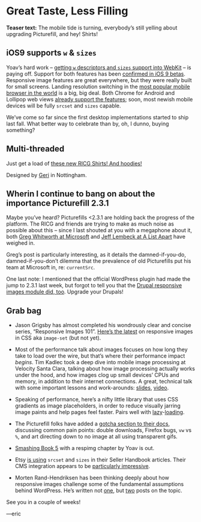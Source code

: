 # Great Taste, Less Filling

**Teaser text:** The mobile tide is turning, everybody’s still yelling about upgrading Picturefill, and hey! Shirts!

## iOS9 supports `w` & `sizes`

Yoav’s hard work – [getting `w` descriptors and `sizes` support into WebKit](https://github.com/ResponsiveImagesCG/newsletters/blob/master/RICG-newsletter-2015-05-11.md#w-and-sizes-have-landed-in-webkit-nightlies) – is paying off. Support for both features has been [confirmed in iOS 9 betas](https://twitter.com/AndyDavies/status/609028138639761408). Responsive image features are great everywhere, but they were really built for small screens. Landing resolution switching in the [most popular mobile browser in the world](https://www.netmarketshare.com/browser-market-share.aspx?qprid=1&qpcustomb=1) is a big, big deal. Both Chrome for Android and Lollipop web views [already support the features](http://caniuse.com/#feat=srcset); soon, most newish mobile devices will be fully `srcset` and `sizes` capable.

We’ve come so far since the first desktop implementations started to ship last fall. What better way to celebrate than by, oh, I dunno, buying something?

## Multi-threaded

Just get a load of [these new RICG Shirts! And hoodies!](https://cottonbureau.com/products/ricg-web-standard-mfg-corp)

Designed by [Geri](http://www.hellogeri.com/) in Nottingham.

## Wherin I continue to bang on about the importance Picturefill 2.3.1

Maybe you’ve heard? Picturefills <2.3.1 are holding back the progress of the platform. The RICG and friends are trying to make as much noise as possible about this – since I last shouted at you with a megaphone about it, both [Greg Whitworth at Microsoft](http://blogs.windows.com/msedgedev/2015/06/08/introducing-srcset-responsive-images-in-microsoft-edge/) and [Jeff Lembeck at A List Apart](http://alistapart.com/blog/post/picturefill-upgrade) have weighed in.

Greg’s post is particularly interesting, as it details the damned-if-you-do, damned-if-you-don’t dilemma that the prevalence of old Picturefills put his team at Microsoft in, re: `currentSrc`.

One last note: I mentioned that the official WordPress plugin had made the jump to 2.3.1 last week, but forgot to tell you that the [Drupal responsive images module did, too](https://www.drupal.org/commitlog/commit/42538/efc4a6af36c37830079d834e1430d0003c8c36ba). Upgrade your Drupals!

## Grab bag

- Jason Grigsby has almost completed his wondrously clear and concise series, “Responsive Images 101”. [Here’s the latest](http://blog.cloudfour.com/responsive-images-101-part-8-css-images/) on responsive images in CSS aka `image-set` (but not yet).

- Most of the performance talk about images focuses on how long they take to load over the wire, but that’s where their performance impact *begins*. Tim Kadlec took a deep dive into mobile image processing at Velocity Santa Clara, talking about how image processing actually works under the hood, and how images clog up small devices’ CPUs and memory, in addition to their internet connections. A great, technical talk with some important lessons and work-arounds: [slides](https://speakerdeck.com/tkadlec/mobile-image-processing-at-velocity-sc-2015), [video](https://www.youtube.com/watch?v=jP68rCjSSjM).

- Speaking of performance, here’s a nifty little library that uses CSS gradients as image placeholders, in order to reduce visually jarring image paints and help pages feel faster. Pairs well with [lazy](https://developers.google.com/speed/pagespeed/module/filter-lazyload-images)-[loading](https://github.com/aFarkas/lazysizes).

- The Picturefill folks have added a [gotcha section to their docs](https://github.com/scottjehl/picturefill#the-gotchas), discussing common pain points: double downloads, Firefox bugs, `vw` vs `%`, and art directing down to no image at all using transparent gifs.

- [Smashing Book 5](https://shop.smashingmagazine.com/products/smashing-book-5-real-life-responsive-web-design-ebook) with a respimg chapter by Yoav is out.

- Etsy [is using](https://twitter.com/lara_hogan/status/609371637591470080) `srcset` and `sizes` in their Seller Handbook articles. Their CMS integration appears to be [particularly impressive](https://twitter.com/lara_hogan/status/609371995617296385).

- Morten Rand-Hendriksen has been thinking deeply about how responsive images challenge some of the fundamental assumptions behind WordPress. He’s written not [one](http://mor10.com/wordpress-image-handling-in-a-responsive-images-world/), but [two](http://mor10.com/wordpress-responsive-images-and-dynamic-image-sizes/) posts on the topic.

See you in a couple of weeks!

—eric
